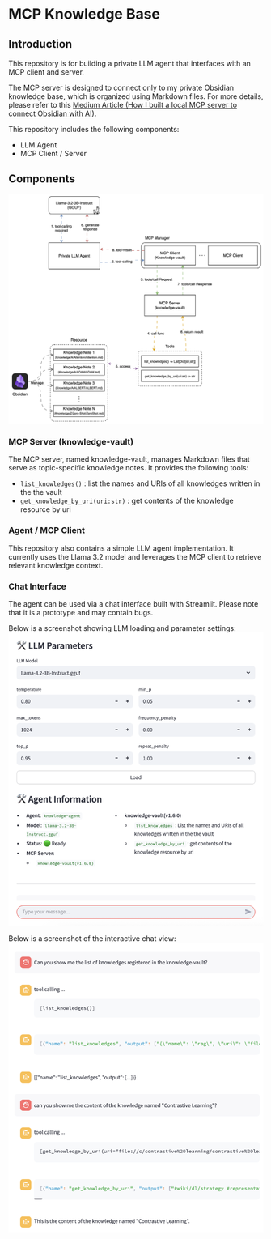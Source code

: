 # MCP Knowledge Base

## Introduction

This repository is for building a private LLM agent that interfaces with an MCP client and server.

The MCP server is designed to connect only to my private Obsidian knowledge base, which is organized using Markdown files. For more details, please refer to this [Medium Article (How I built a local MCP server to connect Obsidian with AI)](https://medium.com/gitconnected/how-i-built-a-local-mcp-server-to-connect-obsidian-with-ai-55121295a985).

This repository includes the following components:
  * LLM Agent
  * MCP Client / Server

## Components

![Arch](./images/flow.svg)

### MCP Server (knowledge-vault)

The MCP server, named knowledge-vault, manages Markdown files that serve as topic-specific knowledge notes. It provides the following tools:

* `list_knowledges()` : list the names and URIs of all knowledges written in the the vault
* `get_knowledge_by_uri(uri:str)` : get contents of the knowledge resource by uri

### Agent / MCP Client

This repository also contains a simple LLM agent implementation. It currently uses the Llama 3.2 model and leverages the MCP client to retrieve relevant knowledge context.

### Chat Interface

The agent can be used via a chat interface built with Streamlit. Please note that it is a prototype and may contain bugs.

Below is a screenshot showing LLM loading and parameter settings:
![image](./images/ui-main.png)

Below is a screenshot of the interactive chat view:
![image](./images/ui-chat.png)


